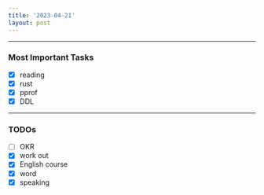```yaml
---
title: '2023-04-21'
layout: post
---
```


---

### Most Important Tasks

- [x] reading
- [x] rust
- [x] pprof
- [x] DDL

---

### TODOs

- [ ] OKR
- [x] work out
- [x] English course
- [x] word
- [x] speaking
